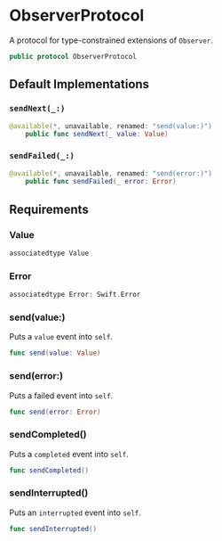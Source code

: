 # ObserverProtocol

A protocol for type-constrained extensions of `Observer`.

``` swift
public protocol ObserverProtocol 
```

## Default Implementations

### `sendNext(_:)`

``` swift
@available(*, unavailable, renamed: "send(value:)")
	public func sendNext(_ value: Value) 
```

### `sendFailed(_:)`

``` swift
@available(*, unavailable, renamed: "send(error:)")
	public func sendFailed(_ error: Error) 
```

## Requirements

### Value

``` swift
associatedtype Value
```

### Error

``` swift
associatedtype Error: Swift.Error
```

### send(value:​)

Puts a `value` event into `self`.

``` swift
func send(value: Value)
```

### send(error:​)

Puts a failed event into `self`.

``` swift
func send(error: Error)
```

### sendCompleted()

Puts a `completed` event into `self`.

``` swift
func sendCompleted()
```

### sendInterrupted()

Puts an `interrupted` event into `self`.

``` swift
func sendInterrupted()
```
